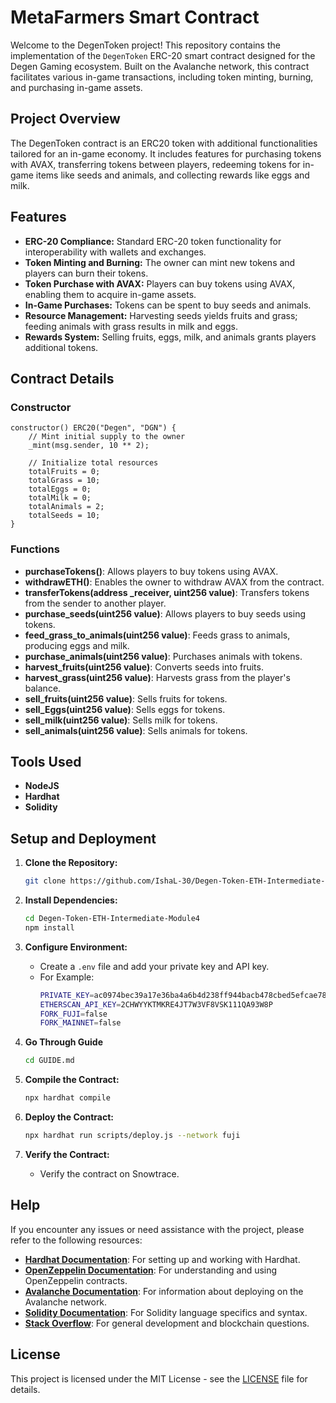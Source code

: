 # MetaFarmers Smart Contract

Welcome to the DegenToken project! This repository contains the implementation of the `DegenToken` ERC-20 smart contract designed for the Degen Gaming ecosystem. Built on the Avalanche network, this contract facilitates various in-game transactions, including token minting, burning, and purchasing in-game assets.

## Project Overview

The DegenToken contract is an ERC20 token with additional functionalities tailored for an in-game economy. It includes features for purchasing tokens with AVAX, transferring tokens between players, redeeming tokens for in-game items like seeds and animals, and collecting rewards like eggs and milk.

## Features

- **ERC-20 Compliance:** Standard ERC-20 token functionality for interoperability with wallets and exchanges.
- **Token Minting and Burning:** The owner can mint new tokens and players can burn their tokens.
- **Token Purchase with AVAX:** Players can buy tokens using AVAX, enabling them to acquire in-game assets.
- **In-Game Purchases:** Tokens can be spent to buy seeds and animals.
- **Resource Management:** Harvesting seeds yields fruits and grass; feeding animals with grass results in milk and eggs.
- **Rewards System:** Selling fruits, eggs, milk, and animals grants players additional tokens.

## Contract Details

### Constructor

```solidity
constructor() ERC20("Degen", "DGN") {
    // Mint initial supply to the owner
    _mint(msg.sender, 10 ** 2);

    // Initialize total resources
    totalFruits = 0;
    totalGrass = 10;
    totalEggs = 0;
    totalMilk = 0;
    totalAnimals = 2;
    totalSeeds = 10;
}
```

### Functions

- **purchaseTokens()**: Allows players to buy tokens using AVAX.
- **withdrawETH()**: Enables the owner to withdraw AVAX from the contract.
- **transferTokens(address _receiver, uint256 value)**: Transfers tokens from the sender to another player.
- **purchase_seeds(uint256 value)**: Allows players to buy seeds using tokens.
- **feed_grass_to_animals(uint256 value)**: Feeds grass to animals, producing eggs and milk.
- **purchase_animals(uint256 value)**: Purchases animals with tokens.
- **harvest_fruits(uint256 value)**: Converts seeds into fruits.
- **harvest_grass(uint256 value)**: Harvests grass from the player's balance.
- **sell_fruits(uint256 value)**: Sells fruits for tokens.
- **sell_Eggs(uint256 value)**: Sells eggs for tokens.
- **sell_milk(uint256 value)**: Sells milk for tokens.
- **sell_animals(uint256 value)**: Sells animals for tokens.

## Tools Used

- **NodeJS**
- **Hardhat**
- **Solidity**

## Setup and Deployment

1. **Clone the Repository:**
    ```bash
    git clone https://github.com/IshaL-30/Degen-Token-ETH-Intermediate-Module4.git
    ```

2. **Install Dependencies:**
    ```bash
    cd Degen-Token-ETH-Intermediate-Module4
    npm install
    ```

3. **Configure Environment:**
   - Create a `.env` file and add your private key and API key.
   - For Example:
     ```bash
     PRIVATE_KEY=ac0974bec39a17e36ba4a6b4d238ff944bacb478cbed5efcae784d7bf4f2ff80
     ETHERSCAN_API_KEY=2CHWYYKTMKRE4JT7W3VF8VSK111QA93W8P
     FORK_FUJI=false
     FORK_MAINNET=false
     ```
     
4. **Go Through Guide**
   ```bash
   cd GUIDE.md
   ```

5. **Compile the Contract:**
    ```bash
    npx hardhat compile
    ```

6. **Deploy the Contract:**
    ```bash
    npx hardhat run scripts/deploy.js --network fuji
    ```

7. **Verify the Contract:**
   - Verify the contract on Snowtrace.
  
## Help

If you encounter any issues or need assistance with the project, please refer to the following resources:

- **[Hardhat Documentation](https://hardhat.org/getting-started/)**: For setting up and working with Hardhat.
- **[OpenZeppelin Documentation](https://docs.openzeppelin.com/contracts/)**: For understanding and using OpenZeppelin contracts.
- **[Avalanche Documentation](https://docs.avax.network/)**: For information about deploying on the Avalanche network.
- **[Solidity Documentation](https://docs.soliditylang.org/)**: For Solidity language specifics and syntax.
- **[Stack Overflow](https://stackoverflow.com/)**: For general development and blockchain questions.
  
## License

This project is licensed under the MIT License - see the [LICENSE](LICENSE) file for details.
